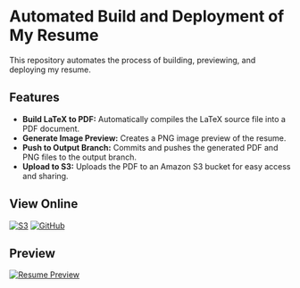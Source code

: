 # Automated Build and Deployment of My Resume
This repository automates the process of building, previewing, and deploying my resume.

## Features
- **Build LaTeX to PDF:** Automatically compiles the LaTeX source file into a PDF document.
- **Generate Image Preview:** Creates a PNG image preview of the resume.
- **Push to Output Branch:** Commits and pushes the generated PDF and PNG files to the output branch.
- **Upload to S3:** Uploads the PDF to an Amazon S3 bucket for easy access and sharing.

## View Online

[![S3](https://img.shields.io/badge/Amazon%20S3-569A31.svg?style=for-the-badge&logo=Amazon-S3&logoColor=white)](https://tietje-resume-bucket.s3.amazonaws.com/Nicholas_Tietje_Resume.pdf)
[![GitHub](https://img.shields.io/badge/github-%23121011.svg?style=for-the-badge&logo=github&logoColor=white)](https://github.com/ntietje1/my-resume/blob/generated/Nicholas_Tietje_Resume.pdf)

## Preview
[![Resume Preview](https://github.com/ntietje1/my-resume/blob/generated/Nicholas_Tietje_Resume_preview.png)](https://tietje-resume-bucket.s3.amazonaws.com/Nicholas_Tietje_Resume.pdf)
